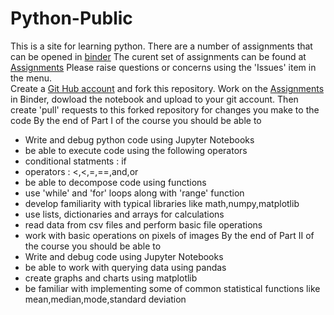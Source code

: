 # Python-Public
This is a site for learning python. There are a number of assignments that can be opened in <a href="https://mybinder.org">binder</a>
The curent set of assignments can be found at <a href="https://mybinder.org/v2/gh/curlTree/Python-Public.git/HEAD">Assignments</a>
Please raise questions or concerns using the 'Issues' item in the menu.<br>
Create a <a href="https://github.com/join">Git Hub account</a> and fork this repository. Work on the  <a href="https://mybinder.org/v2/gh/curlTree/Python-Public.git/HEAD">Assignments</a> in Binder, dowload the notebook and upload to your git account. Then create 'pull' requests to this forked repository for changes you make to the code
By the end of Part I of the course you should be able to 
- Write and debug python code using Jupyter Notebooks
- be able to execute code using the following operators
-   conditional statments : if
-   operators : <,<,=,==,and,or
- be able to decompose code using functions 
- use 'while' and 'for' loops along with 'range' function
- develop familiarity with typical libraries like math,numpy,matplotlib
- use lists, dictionaries and arrays for calculations 
- read data from csv files and perform basic file operations
-  work with basic operations on pixels of images
By the end of Part II of the course you should be able to
- Write and debug code using Jupyter Notebooks
- be able to work with querying data using pandas
- create graphs and charts using matplotlib
- be familiar with implementing some of common statistical functions like mean,median,mode,standard deviation
